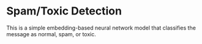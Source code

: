 # Spam/Toxic Detection

This is a simple embedding-based neural network model that classifies the message as normal, spam, or toxic.

